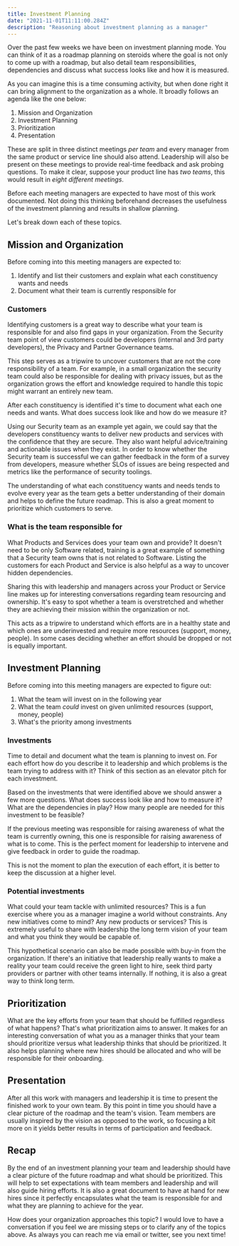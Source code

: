 ```yaml
---
title: Investment Planning
date: "2021-11-01T11:11:00.284Z"
description: "Reasoning about investment planning as a manager"
---
```


Over the past few weeks we have been on investment planning mode. You can think of it as a roadmap planning on steroids where the goal is not only to come up with a roadmap, but also detail team responsibilities, dependencies and discuss what success looks like and how it is measured.

As you can imagine this is a time consuming activity, but when done right it can bring alignment to the organization as a whole. It broadly follows an agenda like the one below:

1. Mission and Organization
2. Investment Planning
3. Prioritization
4. Presentation

These are split in three distinct meetings _per team_ and every manager from the same product or service line should also attend. Leadership will also be present on these meetings to provide real-time feedback and ask probing questions. To make it clear, suppose your product line has _two teams_, this would result in _eight different meetings_.

Before each meeting managers are expected to have most of this work documented. Not doing this thinking beforehand decreases the usefulness of the investment planning and results in shallow planning.

Let's break down each of these topics.

## Mission and Organization

Before coming into this meeting managers are expected to:

1. Identify and list their customers and explain what each constituency wants and needs
2. Document what their team is currently responsible for

### Customers

Identifying customers is a great way to describe what your team is responsible for and also find gaps in your organization. From the Security team point of view customers could be developers (internal and 3rd party developers), the Privacy and Partner Governance teams.

This step serves as a tripwire to uncover customers that are not the core responsibility of a team. For example, in a small organization the security team could also be responsible for dealing with privacy issues, but as the organization grows the effort and knowledge required to handle this topic might warrant an entirely new team.

After each constituency is identified it's time to document what each one needs and wants. What does success look like and how do we measure it?

Using our Security team as an example yet again, we could say that the developers constituency wants to deliver new products and services with the confidence that they are secure. They also want helpful advice/training and actionable issues when they exist. In order to know whether the Security team is successful we can gather feedback in the form of a survey from developers, measure whether SLOs of issues are being respected and metrics like the performance of security toolings.

The understanding of what each constituency wants and needs tends to evolve every year as the team gets a better understanding of their domain and helps to define the future roadmap. This is also a great moment to prioritize which customers to serve.

### What is the team responsible for

What Products and Services does your team own and provide? It doesn't need to be only Software related, training is a great example of something that a Security team owns that is not related to Software. Listing the customers for each Product and Service is also helpful as a way to uncover hidden dependencies.

Sharing this with leadership and managers across your Product or Service line makes up for interesting conversations regarding team resourcing and ownership. It's easy to spot whether a team is overstretched and whether they are achieving their mission within the organization or not.

This acts as a tripwire to understand which efforts are in a healthy state and which ones are underinvested and require more resources (support, money, people). In some cases deciding whether an effort should be dropped or not is equally important.

## Investment Planning

Before coming into this meeting managers are expected to figure out:

1. What the team will invest on in the following year
2. What the team _could_ invest on given unlimited resources (support, money, people)
3. What's the priority among investments

### Investments

Time to detail and document what the team is planning to invest on. For each effort how do you describe it to leadership and which problems is the team trying to address with it? Think of this section as an elevator pitch for each investment.

Based on the investments that were identified above we should answer a few more questions. What does success look like and how to measure it? What are the dependencies in play? How many people are needed for this investment to be feasible?

If the previous meeting was responsible for raising awareness of what the team is currently owning, this one is responsible for raising awareness of what is to come. This is the perfect moment for leadership to intervene and give feedback in order to guide the roadmap.

This is not the moment to plan the execution of each effort, it is better to keep the discussion at a higher level.

### Potential investments

What could your team tackle with unlimited resources? This is a fun exercise where you as a manager imagine a world without constraints. Any new initiatives come to mind? Any new products or services? This is extremely useful to share with leadership the long term vision of your team and what you think they would be capable of.

This hypothetical scenario can also be made possible with buy-in from the organization. If there's an initiative that leadership really wants to make a reality your team could receive the green light to hire, seek third party providers or partner with other teams internally. If nothing, it is also a great way to think long term.

## Prioritization

What are the key efforts from your team that should be fulfilled regardless of what happens? That's what prioritization aims to answer. It makes for an interesting conversation of what you as a manager thinks that your team should prioritize versus what leadership thinks that should be prioritized. It also helps planning where new hires should be allocated and who will be responsible for their onboarding.

## Presentation

After all this work with managers and leadership it is time to present the finished work to your own team. By this point in time you should have a clear picture of the roadmap and the team's vision. Team members are usually inspired by the vision as opposed to the work, so focusing a bit more on it yields better results in terms of participation and feedback.

## Recap

By the end of an investment planning your team and leadership should have a clear picture of the future roadmap and what should be prioritized. This will help to set expectations with team members and leadership and will also guide hiring efforts. It is also a great document to have at hand for new hires since it perfectly encapsulates what the team is responsible for and what they are planning to achieve for the year.

How does your organization approaches this topic? I would love to have a conversation if you feel we are missing steps or to clarify any of the topics above. As always you can reach me via email or twitter, see you next time!
